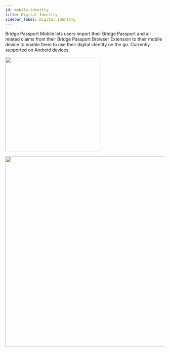 ```yaml
---
id: mobile-identity
title: Digital Identity
sidebar_label: Digital Identity
---
```


Bridge Passport Mobile lets users import their Bridge Passport and all related claims from their Bridge Passport Browser Extension to their mobile device to enable them to use their digital identity on the go.  Currently supported on Android devices.

<img class='centered' src='/img/mobile/passport-identity.png' width="300"></img>

<img class='centered' src='/img/mobile/passport-identity-detail.jpg' width="600"></img>


